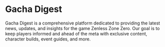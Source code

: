 # Gacha Digest

Gacha Digest is a comprehensive platform dedicated to providing the latest news, updates, and insights for the game Zenless Zone Zero. Our goal is to keep players informed and ahead of the meta with exclusive content, character builds, event guides, and more.
